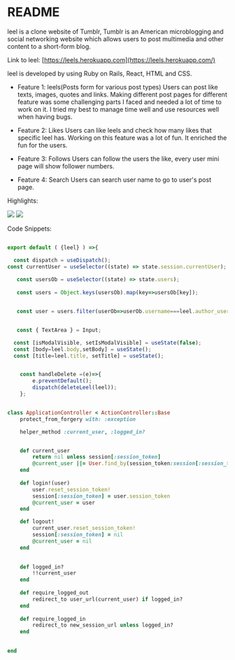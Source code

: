 # README

leel is a clone website of Tumblr, Tumblr is an American microblogging and social networking website which allows users to post multimedia and other content to a short-form blog.

Link to leel: [https://leels.herokuapp.com](https://leels.herokuapp.com/)

leel is developed by using Ruby on Rails, React, HTML and CSS.

* Feature 1: leels(Posts form for various post types)
  Users can post like texts, images, quotes and links. Making different post pages for different feature was some challenging parts I faced and needed a lot of time to work on it. I tried my best to manage time well and use resources well when having bugs.

* Feature 2: Likes
  Users can like leels and check how many likes that specific leel has. Working on this feature was a lot of fun. It enriched the fun for the users.
  
* Feature 3: Follows
  Users can follow the users the like, every user mini page will show follower numbers.
  
* Feature 4: Search
  Users can search user name to go to user's post page.

Highlights:

<img src="https://app-leel-pro.s3.us-west-1.amazonaws.com/Screen+Shot+2021-07-16+at+6.26.58+AM.png"/>

<img src="https://app-leel-pro.s3.us-west-1.amazonaws.com/Screen+Shot+2021-07-16+at+6.27.51+AM.png"/>

Code Snippets:

```JavaScript

export default ( {leel} ) =>{

  const dispatch = useDispatch();
const currentUser = useSelector((state) => state.session.currentUser);
  
   const usersOb = useSelector((state) => state.users);
    
   const users = Object.keys(usersOb).map(key=>usersOb[key]);


   const user = users.filter(userOb=>userOb.username===leel.author_username)[0];


   const { TextArea } = Input;

  const [isModalVisible, setIsModalVisible] = useState(false);
  const [body=leel.body,setBody] = useState();
  const [title=leel.title, setTitle] = useState();


    const handleDelete =(e)=>{
        e.preventDefault();
        dispatch(deleteLeel(leel));
    };
```
     

```Ruby

class ApplicationController < ActionController::Base
    protect_from_forgery with: :exception

    helper_method :current_user, :logged_in?


    def current_user
        return nil unless session[:session_token]
        @current_user ||= User.find_by(session_token:session[:session_token])
    end
    
    def login!(user)
        user.reset_session_token!
        session[:session_token] = user.session_token
        @current_user = user
    end

    def logout!
        current_user.reset_session_token!
        session[:session_token] = nil
        @current_user = nil
    end

        
    def logged_in?
        !!current_user
    end
        
    def require_logged_out
        redirect_to user_url(current_user) if logged_in?
    end
        
    def require_logged_in
        redirect_to new_session_url unless logged_in?
    end
  

end
```
